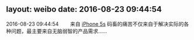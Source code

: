 layout: weibo
date: 2016-08-23 09:44:54
---
2016-08-23 09:44:54  &nbsp;&nbsp;&nbsp;&nbsp;&nbsp;&nbsp; 来自 <a href="sinaweibo://customweibosource" rel="nofollow">iPhone 5s</a>
码畜的痛苦不仅来自于解决实际的各种问题，最主要来自无脑弱智的产品需求…… ​​​
